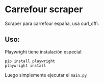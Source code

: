 # Carrefour scraper
Scraper para carrefour españa, usa curl_cffi.

## Uso:

Playwright tiene instalación especial:
```
pip install playwright
playwright install
```
Luego simplemente ejecutar el ```main.py``` 
